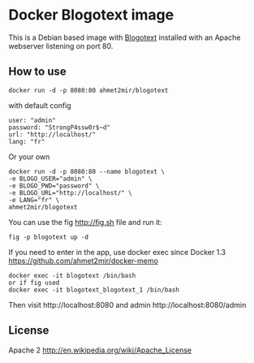 Docker Blogotext image
=================

This is a Debian based image with [Blogotext](http://lehollandaisvolant.net/blogotext/) installed with an Apache webserver listening on port 80. 

How to use
----------
	
	docker run -d -p 8080:80 ahmet2mir/blogotext

with default config

	user: "admin"
    password: "StrongP4ssw0r$~d"
    url: "http://localhost/"
    lang: "fr"

Or your own

    docker run -d -p 8080:80 --name blogotext \
    -e BLOGO_USER="admin" \
    -e BLOGO_PWD="password" \
    -e BLOGO_URL="http://localhost/" \
    -e LANG="fr" \
    ahmet2mir/blogotext

You can use the fig http://fig.sh file and run it:

    fig -p blogotext up -d

If you need to enter in the app, use docker exec since Docker 1.3 https://github.com/ahmet2mir/docker-memo

    docker exec -it blogotext /bin/bash
    or if fig used
    docker exec -it blogotext_blogotext_1 /bin/bash

Then visit http://localhost:8080 and admin http://localhost:8080/admin

License
-------

Apache 2 http://en.wikipedia.org/wiki/Apache_License
